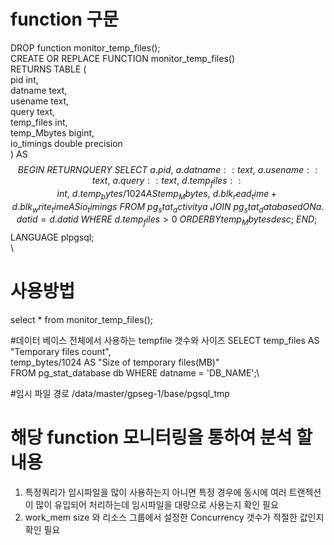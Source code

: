 
# function 구문
DROP function monitor_temp_files();                                \
CREATE OR REPLACE FUNCTION monitor_temp_files()\
RETURNS TABLE (\
    pid int,\
    datname text,\
    usename text,\
    query text,\
    temp_files int,\
    temp_Mbytes bigint,\
    io_timings double precision\
) AS $$\
BEGIN\
    RETURN QUERY\
    SELECT\
        a.pid,\
        a.datname::text,\
        a.usename::text,\
        a.query::text,\
        d.temp_files::int,\
        d.temp_bytes/1024 AS temp_Mbytes,\
        d.blk_read_time + d.blk_write_time AS io_timings\
    FROM\
        pg_stat_activity a\
    JOIN\
        pg_stat_database d ON a.datid = d.datid\
    WHERE\
        d.temp_files > 0\
        ORDER BY temp_Mbytes desc;\
END;\
$$ LANGUAGE plpgsql;\
\

# 사용방법
select * from monitor_temp_files();

#데이터 베이스 전체에서 사용하는 tempfile 갯수와 사이즈
SELECT temp_files AS "Temporary files count",\
temp_bytes/1024 AS "Size of temporary files(MB)"\
FROM   pg_stat_database db WHERE datname = 'DB_NAME';\

#임시 파일 경로
/data/master/gpseg-1/base/pgsql_tmp

# 해당 function 모니터링을 통하여 분석 할 내용
 1) 특정쿼리가 임시파일을 많이 사용하는지 아니면 특정 경우에 동시에 여러 트랜젝션이 많이 유입되어 처리하는데 임시파일을 대량으로 사용는지 확인 필요
 2) work_mem size 와 리소스 그룹에서 설정한 Concurrency 갯수가 적절한 값인지 확인 필요


